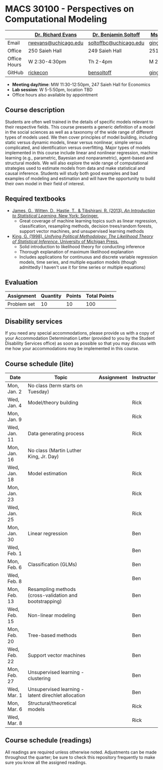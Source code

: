 # MACS 30100 - Perspectives on Computational Modeling

|  | [Dr. Richard Evans](https://sites.google.com/site/rickecon/) | [Dr. Benjamin Soltoff](http://www.bensoltoff.com/) | [Ms. Ging Cee Ng](https://sites.google.com/a/uchicago.edu/gingceeng/) (TA) |
|--------------|--------------------------------------------------------------|----------------------------------------------------|----------------------------------------------------------------------------|
| Email | rwevans@uchicago.edu | soltoffbc@uchicago.edu | gingcee@uchicago.edu |
| Office | 250 Saieh Hall | 249 Saieh Hall | 251 Saieh Hall |
| Office Hours | W 2:30-4:30pm | Th 2-4pm | M 2-3pm |
| GitHub | [rickecon](https://github.com/rickecon) | [bensoltoff](https://github.com/bensoltoff) | [gingcee](https://github.com/gingcee) |

* **Meeting day/time**: MW 11:30-12:50pm, 247 Saieh Hall for Economics
* **Lab session**: W 5-5:50pm, location TBD
* Office hours also available by appointment

## Course description

Students are often well trained in the details of specific models relevant to their respective fields. This course presents a generic definition of a model in the social sciences as well as a taxonomy of the wide range of different types of models used. We then cover principles of model building, including static versus dynamic models, linear versus nonlinear, simple versus complicated, and identification versus overfitting. Major types of models implemented in this course include linear and nonlinear regression, machine learning (e.g., parametric, Bayesian and nonparametric), agent-based and structural models. We will also explore the wide range of computational strategies used to estimate models from data and make statistical and causal inference. Students will study both good examples and bad examples of modeling and estimation and will have the opportunity to build their own model in their field of interest.

## Required textbooks

* [James, G., Witten, D., Hastie, T., & Tibshirani, R. (2013). *An Introduction to Statistical Learning*. New York: Springer.](http://link.springer.com.proxy.uchicago.edu/book/10.1007%2F978-1-4614-7138-7)
    * Great coverage of machine learning topics such as linear regression, classification, resampling methods, decision trees/random forests, support vector machines, and unsupervised learning methods
* [King, G. (1998). *Unifying Political Methodology: The Likelihood Theory of Statistical Inference*. University of Michigan Press.](http://proxy.uchicago.edu/login?url=http://search.ebscohost.com/login.aspx?direct=true&db=e000xna&AN=317921&site=ehost-live&scope=site)
    * Solid introduction to likelihood theory for conducting inference
    * Thorough explanation of maximum likelihood explanation
    * Includes applications for continuous and discrete variable regression models, time series, and multiple equation models (though admittedly I haven't use it for time series or multiple equations)

## Evaluation

Assignment | Quantity | Points | Total Points
-----------|----------|--------|-------------
Problem set| 10 | 10 | 100

## Disability services

If you need any special accommodations, please provide us with a copy of your Accommodation Determination Letter (provided to you by the Student Disability Services office) as soon as possible so that you may discuss with me how your accommodations may be implemented in this course.

## Course schedule (lite)

| Date | Topic | Assignment | Instructor |
|--------------|---------------------------------------------------------|------------|------------|
| Mon, Jan. 2 | No class (term starts on Tuesday) |  |  |
| Wed, Jan. 4 | Model/theory building |  | Rick |
| Mon, Jan. 9 |  |  | Rick |
| Wed, Jan. 11 | Data generating process |  | Rick |
| Mon, Jan. 16 | No class (Martin Luther King, Jr. Day) |  |  |
| Wed, Jan. 18 | Model estimation |  | Rick |
| Mon, Jan. 23 |  |  | Rick |
| Wed, Jan. 25 |  |  | Rick |
| Mon, Jan. 30 | Linear regression |  | Ben |
| Wed, Feb. 1 |  |  | Ben |
| Mon, Feb. 6 | Classification (GLMs) |  | Ben |
| Wed, Feb. 8 |  |  | Ben |
| Mon, Feb. 13 | Resampling methods (cross-validation and bootstrapping) |  | Ben |
| Wed, Feb. 15 | Non-linear modeling |  | Ben |
| Mon, Feb. 20 | Tree-based methods |  | Ben |
| Wed, Feb. 22 | Support vector machines |  | Ben |
| Mon, Feb. 27 | Unsupervised learning - clustering |  | Ben |
| Wed, Mar. 1 | Unsupervised learning - latent direchlet allocation |  | Ben |
| Mon, Mar. 6 | Structural/theoretical models |  | Rick |
| Wed, Mar. 8 |  |  | Rick |

## Course schedule (readings)

All readings are required unless otherwise noted. Adjustments can be made throughout the quarter; be sure to check this repository frequently to make sure you know all the assigned readings.



